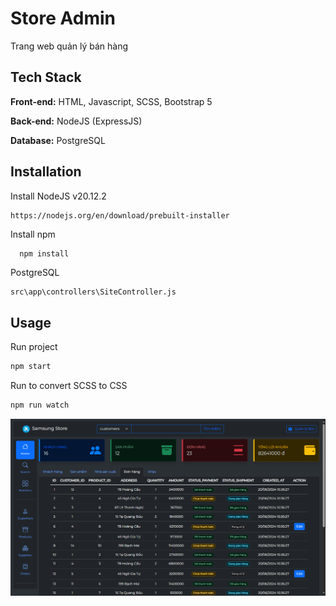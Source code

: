 
# Store Admin 
Trang web quản lý bán hàng

## Tech Stack

**Front-end:** HTML, Javascript, SCSS, Bootstrap 5

**Back-end:** NodeJS (ExpressJS)

**Database:** PostgreSQL


## Installation

Install NodeJS v20.12.2
```
https://nodejs.org/en/download/prebuilt-installer
```

Install npm
```bash
  npm install
```

PostgreSQL
```
src\app\controllers\SiteController.js
```

## Usage
Run project
```bash
npm start
```

Run to convert SCSS to CSS
```bash
npm run watch
```
![image](./demo/Dashboard.png)
